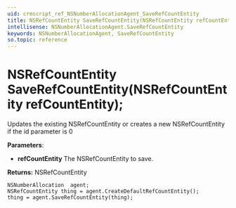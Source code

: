 ```yaml
---
uid: crmscript_ref_NSNumberAllocationAgent_SaveRefCountEntity
title: NSRefCountEntity SaveRefCountEntity(NSRefCountEntity refCountEntity);
intellisense: NSNumberAllocationAgent.SaveRefCountEntity
keywords: NSNumberAllocationAgent, SaveRefCountEntity
so.topic: reference
---
```


# NSRefCountEntity SaveRefCountEntity(NSRefCountEntity refCountEntity);

Updates the existing NSRefCountEntity or creates a new NSRefCountEntity if the id parameter is 0

**Parameters**:
* **refCountEntity** The NSRefCountEntity to save.

**Returns:** NSRefCountEntity

```crmscript
NSNumberAllocation  agent;
NSRefCountEntity thing = agent.CreateDefaultRefCountEntity();
thing = agent.SaveRefCountEntity(thing);
```

